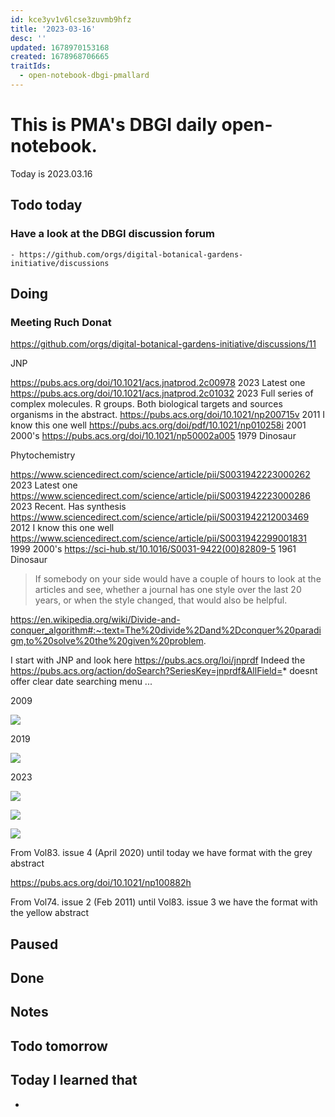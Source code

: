 ```yaml
---
id: kce3yv1v6lcse3zuvmb9hfz
title: '2023-03-16'
desc: ''
updated: 1678970153168
created: 1678968706665
traitIds:
  - open-notebook-dbgi-pmallard
---
```



# This is PMA's DBGI daily open-notebook.

Today is 2023.03.16

## Todo today

### Have a look at the DBGI discussion forum
    - https://github.com/orgs/digital-botanical-gardens-initiative/discussions
###
###

## Doing


### Meeting Ruch Donat

https://github.com/orgs/digital-botanical-gardens-initiative/discussions/11


JNP

https://pubs.acs.org/doi/10.1021/acs.jnatprod.2c00978 2023 Latest one
https://pubs.acs.org/doi/10.1021/acs.jnatprod.2c01032 2023 Full series of complex molecules.  R groups. Both biological targets and sources organisms in the abstract.
https://pubs.acs.org/doi/10.1021/np200715v 2011 I know this one well
https://pubs.acs.org/doi/pdf/10.1021/np010258i 2001 2000's
https://pubs.acs.org/doi/10.1021/np50002a005 1979 Dinosaur


Phytochemistry

https://www.sciencedirect.com/science/article/pii/S0031942223000262 2023 Latest one
https://www.sciencedirect.com/science/article/pii/S0031942223000286 2023 Recent. Has synthesis 
https://www.sciencedirect.com/science/article/pii/S0031942212003469 2012 I know this one well
https://www.sciencedirect.com/science/article/pii/S0031942299001831 1999 2000's
https://sci-hub.st/10.1016/S0031-9422(00)82809-5 1961 Dinosaur



> If somebody on your side would have a couple of hours to look at the articles and see, whether a journal has one style over the last 20 years, or when the style changed, that would also be helpful.

https://en.wikipedia.org/wiki/Divide-and-conquer_algorithm#:~:text=The%20divide%2Dand%2Dconquer%20paradigm,to%20solve%20the%20given%20problem.

I start with JNP and look here
https://pubs.acs.org/loi/jnprdf
Indeed the https://pubs.acs.org/action/doSearch?SeriesKey=jnprdf&AllField=* doesnt offer clear date searching menu ...


2009 

![](/assets/images/2023-03-16-13-10-23.png)

2019

![](/assets/images/2023-03-16-13-09-21.png)


2023

![](/assets/images/2023-03-16-13-11-07.png)




![](/assets/images/2023-03-16-13-26-32.png)

![](/assets/images/2023-03-16-13-32-47.png)

From Vol83. issue 4 (April 2020) until today we have format with the grey abstract

https://pubs.acs.org/doi/10.1021/np100882h

From Vol74. issue 2 (Feb 2011) until Vol83. issue 3 we have the format with the yellow abstract








## Paused

## Done

## Notes

## Todo tomorrow

###
###
###


## Today I learned that

-